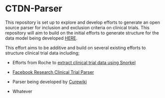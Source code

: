 # CTDN-Parser

This repository is set up to explore and develop efforts to generate an open source parser for inclusion and exclusion criteria on clinical trials. This repository will aim to build on the initial efforts to generate structure for the data model being developed [HERE](https://github.com/brianthesynergist/CTDN-CDM).

This effort aims to be additive and build on several existing efforts to structure clinical trial data including;

-   Efforts from Roche to [extract clinical trial data using Snorkel](https://snorkel.ai/genentech-clinical-trial-analytics-case-study/)

-   [Facebook Research Clinical Trial Parser](https://github.com/facebookresearch/Clinical-Trial-Parser)

-   Parser being developed by [Curewiki](https://curewiki.health/)

-   Whatever
